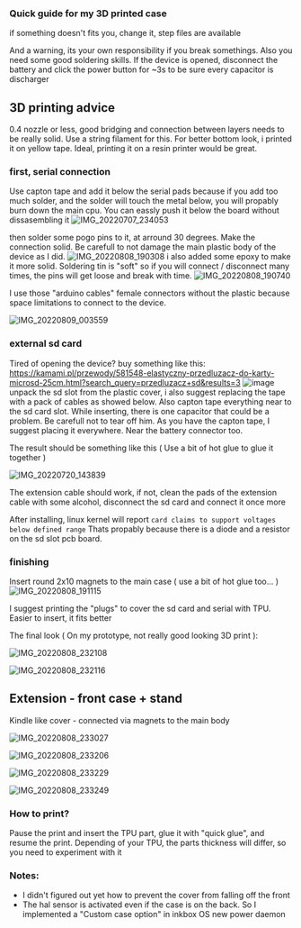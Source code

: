 ### Quick guide for my 3D printed case
if something doesn't fits you, change it, step files are available

And a warning, its your own responsibility if you break somethings. Also you need some good soldering skills. If the device is opened, disconnect the battery and click the power button for ~3s to be sure every capacitor is discharger

## 3D printing advice
0.4 nozzle or less, good bridging and connection between layers needs to be really solid. Use a string filament for this. For better bottom look, i printed it on yellow tape. Ideal, printing it on a resin printer would be great.

### first, serial connection
Use capton tape and add it below the serial pads because if you add too much solder, and the solder will touch the metal below, you will propably burn down the main cpu. You can eassly push it below the board without dissasembling it
![IMG_20220707_234053](https://user-images.githubusercontent.com/53944559/183510614-dddab2b1-51b0-42ae-a84b-d555c46c2ae4.jpg)

then solder some pogo pins to it, at arround 30 degrees. Make the connection solid. Be carefull to not damage the main plastic body of the device as I did.
![IMG_20220808_190308](https://user-images.githubusercontent.com/53944559/183511161-bf3e6641-483c-438c-9df0-30c7312247df.jpg)
i also added some epoxy to make it more solid. Soldering tin is "soft" so if you will connect / disconnect many times, the pins will get loose and break with time.
![IMG_20220808_190740](https://user-images.githubusercontent.com/53944559/183511185-f3669988-ae3a-4138-a3b9-e70fda2fbe8c.jpg)

I use those "arduino cables" female connectors without the plastic because space limitations to connect to the device.

![IMG_20220809_003559](https://user-images.githubusercontent.com/53944559/183526459-93a4f503-8611-431e-a550-8aa9252c4ebe.jpg)

### external sd card
Tired of opening the device? buy something like this:
https://kamami.pl/przewody/581548-elastyczny-przedluzacz-do-karty-microsd-25cm.html?search_query=przedluzacz+sd&results=3
![image](https://user-images.githubusercontent.com/53944559/183513457-8c8d30e7-fc32-414f-8f36-1dd53dc22597.png)
unpack the sd slot from the plastic cover, i also suggest replacing the tape with a pack of cables as showed below. Also capton tape everything near to the sd card slot. While inserting, there is one capacitor that could be a problem. Be carefull not to tear off him. As you have the capton tape, I suggest placing it everywhere. Near the battery connector too.

The result should be something like this ( Use a bit of hot glue to glue it together )

![IMG_20220720_143839](https://user-images.githubusercontent.com/53944559/183515187-0a152b19-d3f9-400f-988c-c6a05b9a441b.jpg)

The extension cable should work, if not, clean the pads of the extension cable with some alcohol, disconnect the sd card and connect it once more

After installing, linux kernel will report `card claims to support voltages below defined range` Thats propably because there is a diode and a resistor on the sd slot pcb board.

### finishing

Insert round 2x10 magnets to the main case ( use a bit of hot glue too... )
![IMG_20220808_191115](https://user-images.githubusercontent.com/53944559/183515841-99a24cb3-faec-40b6-9ccc-715de481dd18.jpg)

I suggest printing the "plugs" to cover the sd card and serial with TPU. Easier to insert, it fits better

The final look ( On my prototype, not really good looking 3D print ):

![IMG_20220808_232108](https://user-images.githubusercontent.com/53944559/183517382-d9cb34de-eba5-499d-a4bb-7a9462a165bd.jpg)

![IMG_20220808_232116](https://user-images.githubusercontent.com/53944559/183517609-39ebddab-6271-4e24-ae16-a959280fed29.jpg)

## Extension - front case + stand
Kindle like cover - connected via magnets to the main body

![IMG_20220808_233027](https://user-images.githubusercontent.com/53944559/183518686-6fa13ba7-3c6a-46c7-8800-92647288a760.jpg)

![IMG_20220808_233206](https://user-images.githubusercontent.com/53944559/183518713-850e795e-75ca-4515-8cc5-b6de101b2868.jpg)

![IMG_20220808_233229](https://user-images.githubusercontent.com/53944559/183518726-24639418-0c8f-4ef5-becc-7684aa1417ba.jpg)

![IMG_20220808_233249](https://user-images.githubusercontent.com/53944559/183518734-8a16d921-3acf-4d39-8c95-3f49ac37bb60.jpg)

### How to print?

Pause the print and insert the TPU part, glue it with "quick glue", and resume the print. Depending of your TPU, the parts thickness will differ, so you need to experiment with it

### Notes:
- I didn't figured out yet how to prevent the cover from falling off the front
- The hal sensor is activated even if the case is on the back. So I implemented a "Custom case option" in inkbox OS new power daemon
